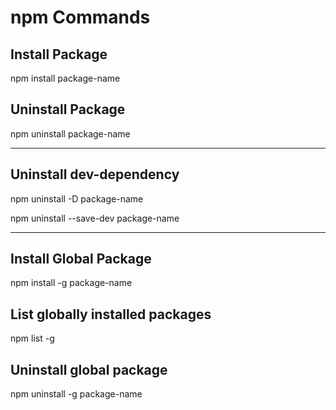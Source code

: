 # npm Commands

## Install Package
npm install package-name

## Uninstall Package 
npm uninstall package-name 

---

## Uninstall dev-dependency
npm uninstall -D package-name

npm uninstall --save-dev package-name

---

## Install Global Package
npm install -g package-name

## List globally installed packages 
npm list -g

## Uninstall global package 
npm uninstall -g package-name

